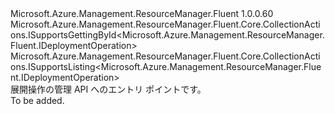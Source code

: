 <Type Name="IDeploymentOperationsFluent" FullName="Microsoft.Azure.Management.ResourceManager.Fluent.IDeploymentOperationsFluent">
  <TypeSignature Language="C#" Value="public interface IDeploymentOperationsFluent : Microsoft.Azure.Management.ResourceManager.Fluent.Core.CollectionActions.ISupportsGettingById&lt;Microsoft.Azure.Management.ResourceManager.Fluent.IDeploymentOperation&gt;, Microsoft.Azure.Management.ResourceManager.Fluent.Core.CollectionActions.ISupportsListing&lt;Microsoft.Azure.Management.ResourceManager.Fluent.IDeploymentOperation&gt;" />
  <TypeSignature Language="ILAsm" Value=".class public interface auto ansi abstract IDeploymentOperationsFluent implements class Microsoft.Azure.Management.ResourceManager.Fluent.Core.CollectionActions.ISupportsGettingById`1&lt;class Microsoft.Azure.Management.ResourceManager.Fluent.IDeploymentOperation&gt;, class Microsoft.Azure.Management.ResourceManager.Fluent.Core.CollectionActions.ISupportsListing`1&lt;class Microsoft.Azure.Management.ResourceManager.Fluent.IDeploymentOperation&gt;" />
  <TypeSignature Language="DocId" Value="T:Microsoft.Azure.Management.ResourceManager.Fluent.IDeploymentOperationsFluent" />
  <TypeSignature Language="VB.NET" Value="Public Interface IDeploymentOperationsFluent&#xA;Implements ISupportsGettingById(Of IDeploymentOperation), ISupportsListing(Of IDeploymentOperation)" />
  <TypeSignature Language="F#" Value="type IDeploymentOperationsFluent = interface&#xA;    interface ISupportsListing&lt;IDeploymentOperation&gt;&#xA;    interface ISupportsGettingById&lt;IDeploymentOperation&gt;" />
  <AssemblyInfo>
    <AssemblyName>Microsoft.Azure.Management.ResourceManager.Fluent</AssemblyName>
    <AssemblyVersion>1.0.0.60</AssemblyVersion>
  </AssemblyInfo>
  <Interfaces>
    <Interface>
      <InterfaceName>Microsoft.Azure.Management.ResourceManager.Fluent.Core.CollectionActions.ISupportsGettingById&lt;Microsoft.Azure.Management.ResourceManager.Fluent.IDeploymentOperation&gt;</InterfaceName>
    </Interface>
    <Interface>
      <InterfaceName>Microsoft.Azure.Management.ResourceManager.Fluent.Core.CollectionActions.ISupportsListing&lt;Microsoft.Azure.Management.ResourceManager.Fluent.IDeploymentOperation&gt;</InterfaceName>
    </Interface>
  </Interfaces>
  <Docs>
    <summary>
            展開操作の管理 API へのエントリ ポイントです。
            </summary>
    <remarks>To be added.</remarks>
  </Docs>
  <Members />
</Type>